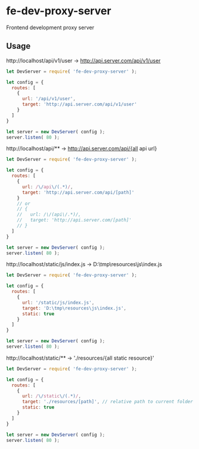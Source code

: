 # fe-dev-proxy-server
Frontend development proxy server

## Usage

http://localhost/api/v1/user -> http://api.server.com/api/v1/user
``` javascript
let DevServer = require( 'fe-dev-proxy-server' );

let config = {
  routes: [
    {
      url: '/api/v1/user',
      target: 'http://api.server.com/api/v1/user'
    }
  ]
}

let server = new DevServer( config );
server.listen( 80 );
```

http://localhost/api/** -> http://api.server.com/api/{all api url}
``` javascript
let DevServer = require( 'fe-dev-proxy-server' );

let config = {
  routes: [
    {
      url: /\/api\/(.*)/,
      target: 'http://api.server.com/api/[path]'
    }
    // or 
    // {
    //   url: /\/(api\/.*)/,
    //   target: 'http://api.server.com/[path]'
    // }
  ]
}

let server = new DevServer( config );
server.listen( 80 );
```

http://localhost/static/js/index.js -> D:\tmp\resources\js\index.js
``` javascript
let DevServer = require( 'fe-dev-proxy-server' );

let config = {
  routes: [
    {
      url: '/static/js/index.js',
      target: 'D:\tmp\resources\js\index.js',
      static: true
    }
  ]
}

let server = new DevServer( config );
server.listen( 80 );
```

http://localhost/static/** -> './resources/{all static resource}'
``` javascript
let DevServer = require( 'fe-dev-proxy-server' );

let config = {
  routes: [
    {
      url: /\/static\/(.*)/,
      target: './resources/[path]', // relative path to current folder running this proxy server
      static: true
    }
  ]
}

let server = new DevServer( config );
server.listen( 80 );
```